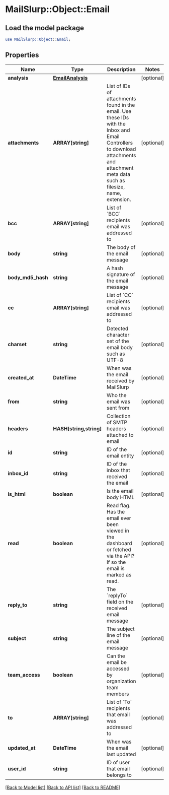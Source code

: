 # MailSlurp::Object::Email

## Load the model package
```perl
use MailSlurp::Object::Email;
```

## Properties
Name | Type | Description | Notes
------------ | ------------- | ------------- | -------------
**analysis** | [**EmailAnalysis**](EmailAnalysis) |  | [optional] 
**attachments** | **ARRAY[string]** | List of IDs of attachments found in the email. Use these IDs with the Inbox and Email Controllers to download attachments and attachment meta data such as filesize, name, extension. | [optional] 
**bcc** | **ARRAY[string]** | List of &#x60;BCC&#x60; recipients email was addressed to | [optional] 
**body** | **string** | The body of the email message | [optional] 
**body_md5_hash** | **string** | A hash signature of the email message | [optional] 
**cc** | **ARRAY[string]** | List of &#x60;CC&#x60; recipients email was addressed to | [optional] 
**charset** | **string** | Detected character set of the email body such as UTF-8 | [optional] 
**created_at** | **DateTime** | When was the email received by MailSlurp | [optional] 
**from** | **string** | Who the email was sent from | [optional] 
**headers** | **HASH[string,string]** | Collection of SMTP headers attached to email | [optional] 
**id** | **string** | ID of the email entity | [optional] 
**inbox_id** | **string** | ID of the inbox that received the email | [optional] 
**is_html** | **boolean** | Is the email body HTML | [optional] 
**read** | **boolean** | Read flag. Has the email ever been viewed in the dashboard or fetched via the API? If so the email is marked as read. | [optional] 
**reply_to** | **string** | The &#x60;replyTo&#x60; field on the received email message | [optional] 
**subject** | **string** | The subject line of the email message | [optional] 
**team_access** | **boolean** | Can the email be accessed by organization team members | [optional] 
**to** | **ARRAY[string]** | List of &#x60;To&#x60; recipients that email was addressed to | [optional] 
**updated_at** | **DateTime** | When was the email last updated | [optional] 
**user_id** | **string** | ID of user that email belongs to | [optional] 

[[Back to Model list]](../README#documentation-for-models) [[Back to API list]](../README#documentation-for-api-endpoints) [[Back to README]](../README)


